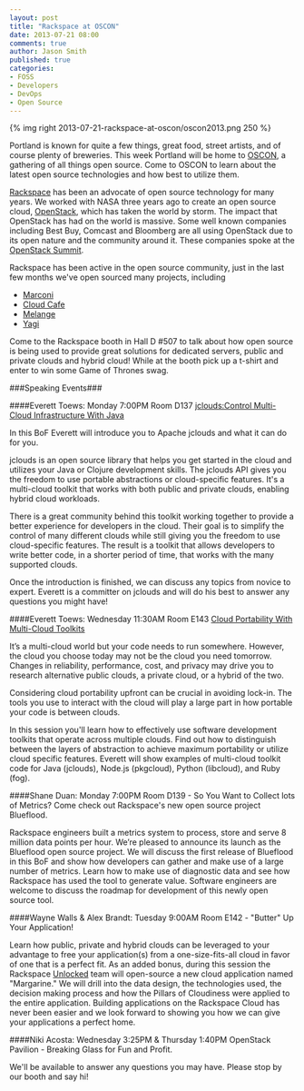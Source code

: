 ```yaml
---
layout: post
title: "Rackspace at OSCON"
date: 2013-07-21 08:00
comments: true
author: Jason Smith
published: true
categories:
- FOSS
- Developers
- DevOps
- Open Source
---
```

{% img right 2013-07-21-rackspace-at-oscon/oscon2013.png 250 %}

Portland is known for quite a few things, great food, street artists, and of course plenty of breweries. This week Portland will be home to [OSCON](http://oscon.com), a gathering of all things open source. Come to OSCON to learn about the latest open source technologies and how best to utilize them.

[Rackspace](http://www.rackspace.com) has been an advocate of open source technology for many years. We worked with NASA three years ago to create an open source cloud, [OpenStack](http://openstack.org), which has taken the world by storm.  The impact that OpenStack has had on the world is massive. Some well known companies including Best Buy, Comcast and Bloomberg are all using OpenStack due to its open nature and the community around it. These companies spoke at the [OpenStack Summit](https://www.openstack.org/summit/portland-2013/session-videos/presentation/keynote-openstack-as-a-platform-ecosystem).

<!-- more -->

Rackspace has been active in the open source community, just in the last few months we've open sourced many projects, including

* [Marconi](https://wiki.openstack.org/wiki/Marconi)
* [Cloud Cafe](https://github.com/stackforge/cloudcafe)
* [Melange](https://github.com/rackerlabs/melange)
* [Yagi](https://github.com/rackerlabs/yagi)

Come to the Rackspace booth in Hall D #507 to talk about how open source is being used to provide great solutions for dedicated servers, public and private clouds and hybrid cloud! While at the booth pick up a t-shirt and enter to win some Game of Thrones swag.

###Speaking Events###

####Everett Toews: Monday 7:00PM Room D137 [jclouds:Control Multi-Cloud Infrastructure With Java](http://www.oscon.com/oscon2013/public/schedule/detail/31451)

In this BoF Everett will introduce you to Apache jclouds and what it can do for you.

jclouds is an open source library that helps you get started in the cloud and utilizes your Java or Clojure development skills. The jclouds API gives you the freedom to use portable abstractions or cloud-specific features. It's a multi-cloud toolkit that works with both public and private clouds, enabling hybrid cloud workloads.

There is a great community behind this toolkit working together to provide a better experience for developers in the cloud. Their goal is to simplify the control of many different clouds while still giving you the freedom to use cloud-specific features. The result is a toolkit that allows developers to write better code, in a shorter period of time, that works with the many supported clouds.

Once the introduction is finished, we can discuss any topics from novice to expert. Everett is a committer on jclouds and will do his best to answer any questions you might have!

####Everett Toews: Wednesday 11:30AM Room E143 [Cloud Portability With Multi-Cloud Toolkits](http://www.oscon.com/oscon2013/public/schedule/detail/31432)

It’s a multi-cloud world but your code needs to run somewhere. However, the cloud you choose today may not be the cloud you need tomorrow. Changes in reliability, performance, cost, and privacy may drive you to research alternative public clouds, a private cloud, or a hybrid of the two.

Considering cloud portability upfront can be crucial in avoiding lock-in. The tools you use to interact with the cloud will play a large part in how portable your code is between clouds.

In this session you'll learn how to effectively use software development toolkits that operate across multiple clouds. Find out how to distinguish between the layers of abstraction to achieve maximum portability or utilize cloud specific features. Everett will show examples of multi-cloud toolkit code for Java (jclouds), Node.js (pkgcloud), Python (libcloud), and Ruby (fog).

####Shane Duan: Monday 7:00PM Room D139 - So You Want to Collect lots of Metrics? Come check out Rackspace's new open source project Blueflood.

Rackspace engineers built a metrics system to process, store and serve 8 million data points per hour. We’re pleased to announce its launch as the Blueflood open source project.
We will discuss the first release of Blueflood in this BoF and show how developers can gather and make use of a large number of metrics. Learn how to make use of diagnostic data and see how Rackspace has used the tool to generate value. Software engineers are welcome to discuss the roadmap for development of this newly open source tool.

####Wayne Walls & Alex Brandt: Tuesday 9:00AM Room E142 - "Butter" Up Your Application!

Learn how public, private and hybrid clouds can be leveraged to your advantage to free your application(s) from a one-size-fits-all cloud in favor of one that is a perfect fit.
As an added bonus, during this session the Rackspace [Unlocked](http://unlocked.io) team will open-source a new cloud application named "Margarine." We will drill into the data design, the technologies used, the decision making process and how the Pillars of Cloudiness were applied to the entire application. Building applications on the Rackspace Cloud has never been easier and we look forward to showing you how we can give your applications a perfect home.

####Niki Acosta: Wednesday 3:25PM & Thursday 1:40PM OpenStack Pavilion - Breaking Glass for Fun and Profit.

We'll be available to answer any questions you may have.  Please stop by our booth and say hi! 
